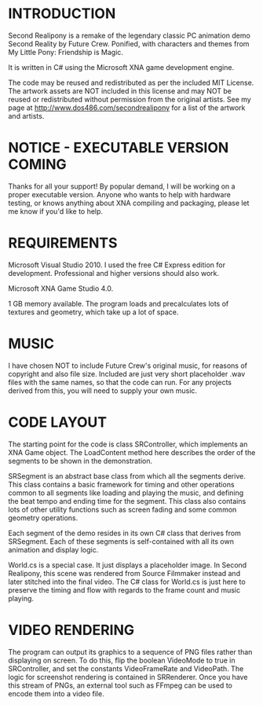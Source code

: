 INTRODUCTION
============

Second Realipony is a remake of the legendary classic PC animation demo Second Reality by Future Crew. Ponified, with characters and themes from My Little Pony: Friendship is Magic.

It is written in C# using the Microsoft XNA game development engine.

The code may be reused and redistributed as per the included MIT License.  The artwork assets are NOT included in this license and may NOT be reused or redistributed without permission from the original artists.  See my page at http://www.dos486.com/secondrealipony for a list of the artwork and artists.


NOTICE - EXECUTABLE VERSION COMING
==================================

Thanks for all your support!  By popular demand, I will be working on a proper executable version.  Anyone who wants to help with hardware testing, or knows anything about XNA compiling and packaging, please let me know if you'd like to help.



REQUIREMENTS
============

Microsoft Visual Studio 2010.  I used the free C# Express edition for development.  Professional and higher versions should also work.

Microsoft XNA Game Studio 4.0.

1 GB memory available.  The program loads and precalculates lots of textures and geometry, which take up a lot of space.


MUSIC
=====

I have chosen NOT to include Future Crew's original music, for reasons of copyright and also file size.  Included are just very short placeholder .wav files with the same names, so that the code can run.  For any projects derived from this, you will need to supply your own music.


CODE LAYOUT
===========

The starting point for the code is class SRController, which implements an XNA Game object.  The LoadContent method here describes the order of the segments to be shown in the demonstration.  

SRSegment is an abstract base class from which all the segments derive.  This class contains a basic framework for timing and other operations common to all segments like loading and playing the music, and defining the beat tempo and ending time for the segment.  This class also contains lots of other utility functions such as screen fading and some common geometry operations.

Each segment of the demo resides in its own C# class that derives from SRSegment.  Each of these segments is self-contained with all its own animation and display logic.

World.cs is a special case.  It just displays a placeholder image.  In Second Realipony, this scene was rendered from Source Filmmaker instead and later stitched into the final video.  The C# class for World.cs is just here to preserve the timing and flow with regards to the frame count and music playing.


VIDEO RENDERING
===============

The program can output its graphics to a sequence of PNG files rather than displaying on screen.  To do this, flip the boolean VideoMode to true in SRController, and set the constants VideoFrameRate and VideoPath.  The logic for screenshot rendering is contained in SRRenderer.  Once you have this stream of PNGs, an external tool such as FFmpeg can be used to encode them into a video file.

